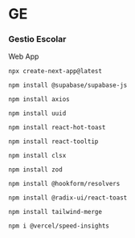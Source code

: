 # GE

### Gestio Escolar

Web App

`npx create-next-app@latest`

`npm install @supabase/supabase-js`

`npm install axios`

`npm install uuid`

`npm install react-hot-toast`

`npm install react-tooltip`

`npm install clsx`

`npm install zod`

`npm install @hookform/resolvers`

`npm install @radix-ui/react-toast`

`npm install tailwind-merge`

`npm i @vercel/speed-insights`
